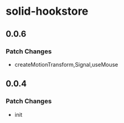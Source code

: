# solid-hookstore

## 0.0.6

### Patch Changes

- createMotionTransform,Signal,useMouse

## 0.0.4

### Patch Changes

- init 
